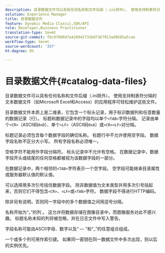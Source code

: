 ```yaml
---
description: 目录数据文件可以具有任何名称和文件后缀（.ini除外）。 使用支持制表符分隔的文本数据文件（如Microsoft Excel和Access）的应用程序可轻松维护这些文件。
solution: Experience Manager
title: 目录数据文件
feature: Dynamic Media Classic,SDK/API
role: Developer,Business Practitioner
translation-type: tm+mt
source-git-commit: f6c97606d7a4209427316d7367013ad9585a5cae
workflow-type: tm+mt
source-wordcount: '357'
ht-degree: 0%

---
```



# 目录数据文件{#catalog-data-files}

目录数据文件可以具有任何名称和文件后缀（.ini除外）。 使用支持制表符分隔的文本数据文件（如Microsoft Excel和Access）的应用程序可轻松维护这些文件。

目录数据文件本质上是二维表，它包含一个标头记录，用于标识数据列和任意数量的数据记录（行）。 标题和数据记录中的字段均以单个`<TAB>`字符分隔。 记录由单个`<CR>`（ASCII码`0xD`）、单个`<LF>`（ASCII码`0xA`）或`<CR><LF>`对分隔。

标题记录必须包含每个数据字段的确切名称。 标题行中不允许使用空字段。 数据字段名称不区分大小写。 所有字段名称必须唯一。

空格字符不能用作字段分隔符。 标头记录中不允许有空格。 在数据记录中，数据字段开头或结尾的任何空格都被视为该数据字段的一部分。

在数据记录中，两个相邻的`<TAB>`字符表示一个空字段。 空字段可能继承目录属性或服务器默认值的默认值。

可以选择用多次引号括住数据字段。 除非数据值为文本类型并用多次引号括起来，否则它们不得包含`<CR>`、`<LF>`或`<TAB>`字符。 数据字段不得进行HTTP编码。

除非另有说明，否则同一字段中的多个数据值之间用逗号分隔。

名称开始为“。”的列 。 这允许将数据存储在图像目录中，而图像服务对此不感兴趣。 标题名称未知的列将被忽略，并在日志文件中写入警告。

字段名称可能由ASCII字母、数字以及“ — ”和“_”的任意组合组成。

一个或多个列可用作索引键。 如果同一密钥在同一数据文件中多次出现，则以后的实例优先。
